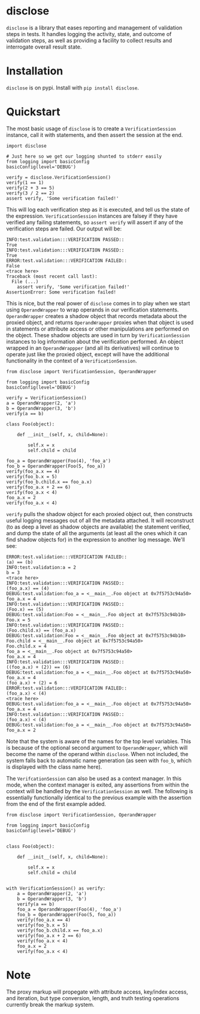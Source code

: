 disclose
========

`disclose` is a library that eases reporting and management of validation
 steps in tests.  It handles logging the activity, state, and outcome of
 validation steps, as well as providing a facility to collect results and
 interrogate overall result state.

Installation
============

`disclose` is on pypi.  Install with `pip install disclose`.

Quickstart
==========

The most basic usage of `disclose` is to create a `VerificationSession`
 instance, call it with statements, and then assert the session at the end.

    import disclose
    
    # Just here so we get our logging shunted to stderr easily
    from logging import basicConfig
    basicConfig(level='DEBUG')
    
    verify = disclose.VerificationSession()
    verify(1 == 1)
    verify(2 + 3 == 5)
    verify(3 / 2 == 2)
    assert verify, 'Some verification failed!'

This will log each verification step as it is executed, and tell us the state
 of the expression.  `VerificationSession` instances are falsey if they have
 verified any failing statements, so `assert verify` will assert if any of the
 verification steps are failed.  Our output will be:
 
    INFO:test.validation:::VERIFICATION PASSED::
    True
    INFO:test.validation:::VERIFICATION PASSED::
    True
    ERROR:test.validation:::VERIFICATION FAILED::
    False
    <trace here>
    Traceback (most recent call last):
      File (...)
        assert verify, 'Some verification failed!'
    AssertionError: Some verification failed!

This is nice, but the real power of `disclose` comes in to play when we start
 using `OperandWrapper` to wrap operands in our verification statements.
  `OperandWrapper` creates a shadow object that records metadata about the
 proxied object, and returns `OperandWrapper` proxies when that object is used
 in statements or attribute access or other manipulations are performed on the
 object.  These shadow objects are used in turn by `VerificationSession`
 instances to log information about the verification performed.  An object
 wrapped in an `OperandWrappper` (and all its derivatives) will continue to
 operate just like the proxied object, except will have the additional
 functionality in the context of a `VerificationSession`.
 
    from disclose import VerificationSession, OperandWrapper
    
    from logging import basicConfig
    basicConfig(level='DEBUG')
    
    verify = VerificationSession()
    a = OperandWrapper(2, 'a')
    b = OperandWrapper(3, 'b')
    verify(a == b)
    
    class Foo(object):
        
        def __init__(self, x, child=None):
            
            self.x = x
            self.child = child
    
    foo_a = OperandWrapper(Foo(4), 'foo_a')
    foo_b = OperandWrapper(Foo(5, foo_a))
    verify(foo_a.x == 4)
    verify(foo_b.x = 5)
    verify(foo_b.child.x == foo_a.x)
    verify(foo_a.x + 2 == 6)
    verify(foo_a.x < 4)
    foo_a.x = 2
    verify(foo_a.x < 4)

`verify` pulls the shadow object for each proxied object out, then constructs
 useful logging messages out of all the metadata attached.  It will reconstruct
 (to as deep a level as shadow objects are available) the statement verified,
 and dump the state of all the arguments (at least all the ones which it can
 find shadow objects for) in the expression to another log message.  We'll see:
 
    ERROR:test.validation:::VERIFICATION FAILED::
    (a) == (b)
    INFO:test.validation:a = 2
    b = 3
    <trace here>
    INFO:test.validation:::VERIFICATION PASSED::
    (foo_a.x) == (4)
    DEBUG:test.validation:foo_a = <__main__.Foo object at 0x7f5753c94a50>
    foo_a.x = 4
    INFO:test.validation:::VERIFICATION PASSED::
    (Foo.x) == (5)
    DEBUG:test.validation:Foo = <__main__.Foo object at 0x7f5753c94b10>
    Foo.x = 5
    INFO:test.validation:::VERIFICATION PASSED::
    (Foo.child.x) == (foo_a.x)
    DEBUG:test.validation:Foo = <__main__.Foo object at 0x7f5753c94b10>
    Foo.child = <__main__.Foo object at 0x7f5753c94a50>
    Foo.child.x = 4
    foo_a = <__main__.Foo object at 0x7f5753c94a50>
    foo_a.x = 4
    INFO:test.validation:::VERIFICATION PASSED::
    ((foo_a.x) + (2)) == (6)
    DEBUG:test.validation:foo_a = <__main__.Foo object at 0x7f5753c94a50>
    foo_a.x = 4
    (foo_a.x) + (2) = 6
    ERROR:test.validation:::VERIFICATION FAILED::
    (foo_a.x) < (4)
    <trace here>
    DEBUG:test.validation:foo_a = <__main__.Foo object at 0x7f5753c94a50>
    foo_a.x = 4
    INFO:test.validation:::VERIFICATION PASSED::
    (foo_a.x) < (4)
    DEBUG:test.validation:foo_a = <__main__.Foo object at 0x7f5753c94a50>
    foo_a.x = 2

Note that the system is aware of the names for the top level variables.  This
 is because of the optional second argument to `OperandWrapper`, which will
 become the name of the operand within `disclose`.  When not included, the
 system falls back to automatic name generation (as seen with `foo_b`, which
 is displayed with the class name here).

The `VerifcationSession` can also be used as a context manager.  In this mode,
 when the context manager is exited, any assertions from within the context
 will be handled by the `VerificationSession` as well.  The following is
 essentially functionally identical to the previous example with the assertion
 from the end of the first example added.
 
    from disclose import VerificationSession, OperandWrapper
    
    from logging import basicConfig
    basicConfig(level='DEBUG')
    
    
    class Foo(object):
        
        def __init__(self, x, child=None):
            
            self.x = x
            self.child = child
    
    
    with VerificationSession() as verify:
        a = OperandWrapper(2, 'a')
        b = OperandWrapper(3, 'b')
        verify(a == b)
        foo_a = OperandWrapper(Foo(4), 'foo_a')
        foo_b = OperandWrapper(Foo(5, foo_a))
        verify(foo_a.x == 4)
        verify(foo_b.x = 5)
        verify(foo_b.child.x == foo_a.x)
        verify(foo_a.x + 2 == 6)
        verify(foo_a.x < 4)
        foo_a.x = 2
        verify(foo_a.x < 4)

Note
====

The proxy markup will propegate with attribute access, key/index access,
 and iteration, but type conversion, length, and truth testing operations
 currently break the markup system.
